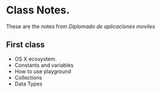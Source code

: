 
# Class Notes.

These are the notes from _Diplomado de aplicaciones moviles_

## First class
- OS X ecosystem.
- Constants and variables
- How to use playground
- Collections
- Data Types
